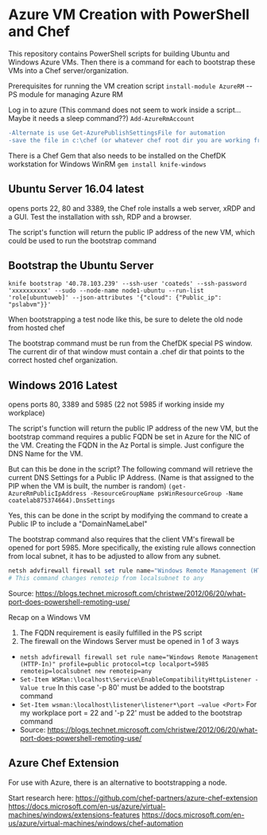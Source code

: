 # Azure VM Creation with PowerShell and Chef

This repository contains PowerShell scripts for building Ubuntu and Windows Azure VMs. Then there is a command for each to bootstrap these VMs into a Chef server/organization.

Prerequisites for running the VM creation script
`install-module AzureRM`  --  PS module for managing Azure RM

Log in to azure
(This command does not seem to work inside a script... Maybe it needs a sleep command??)
`Add-AzureRmAccount`

```diff
-Alternate is use Get-AzurePublishSettingsFile for automation
-save the file in c:\chef (or whatever chef root dir you are working from)
```

There is a Chef Gem that also needs to be installed on the ChefDK workstation for Windows WinRM
`gem install knife-windows`

## Ubuntu Server 16.04 latest
opens ports 22, 80 and 3389, the Chef role installs a web server, xRDP and a GUI. Test the installation with ssh, RDP and a browser.

The script's function will return the public IP address of the new VM, which could be used to run the bootstrap command

## Bootstrap the Ubuntu Server
`knife bootstrap '40.78.103.239' --ssh-user 'coateds' --ssh-password 'xxxxxxxxxx' --sudo --node-name node1-ubuntu --run-list 'role[ubuntuweb]' --json-attributes '{"cloud": {"Public_ip": "pslabvm"}}'`

When bootstrapping a test node like this, be sure to delete the old node from hosted chef

The bootstrap command must be run from the ChefDK special PS window. The current dir of that window must contain a .chef dir that points to the correct hosted chef organization.

## Windows 2016 Latest
opens ports 80, 3389 and 5985 (22 not 5985 if working inside my workplace)

The script's function will return the public IP address of the new VM, but the bootstrap command requires a public FQDN be set in Azure for the NIC of the VM. Creating the FQDN in the Az Portal is simple. Just configure the DNS Name for the VM.

But can this be done in the script? The following command will retrieve the current DNS Settings for a Public IP Address. (Name is that assigned to the PIP when the VM is built, the number is random)
`(get-AzureRmPublicIpAddress -ResourceGroupName psWinResourceGroup -Name coatelab875374664).DnsSettings`

Yes, this can be done in the script by modifying the command to create a Public IP to include a "DomainNameLabel"

The bootstrap command also requires that the client VM's firewall be opened for port 5985. More specifically, the existing rule allows connection from local subnet, it has to be adjusted to allow from any subnet.

```powershell
netsh advfirewall firewall set rule name="Windows Remote Management (HTTP-In)" profile=public protocol=tcp localport=5985 remoteip=localsubnet new remoteip=any
# This command changes remoteip from localsubnet to any
```

Source: https://blogs.technet.microsoft.com/christwe/2012/06/20/what-port-does-powershell-remoting-use/


Recap on a Windows VM
1. The FQDN requirement is easily fulfilled in the PS script
2. The firewall on the Windows Server must be opened in 1 of 3 ways
  * `netsh advfirewall firewall set rule name="Windows Remote Management (HTTP-In)" profile=public protocol=tcp localport=5985 remoteip=localsubnet new remoteip=any`
  * `Set-Item WSMan:\localhost\Service\EnableCompatibilityHttpListener -Value true`  In this case '-p 80' must be added to the bootstrap command
  * `Set-Item wsman:\localhost\listener\listener*\port –value <Port>`  For my workplace port = 22 and '-p 22' must be added to the bootstrap command
  * Source: https://blogs.technet.microsoft.com/christwe/2012/06/20/what-port-does-powershell-remoting-use/

## Azure Chef Extension
For use with Azure, there is an alternative to bootstrapping a node.

Start research here:
https://github.com/chef-partners/azure-chef-extension
https://docs.microsoft.com/en-us/azure/virtual-machines/windows/extensions-features
https://docs.microsoft.com/en-us/azure/virtual-machines/windows/chef-automation